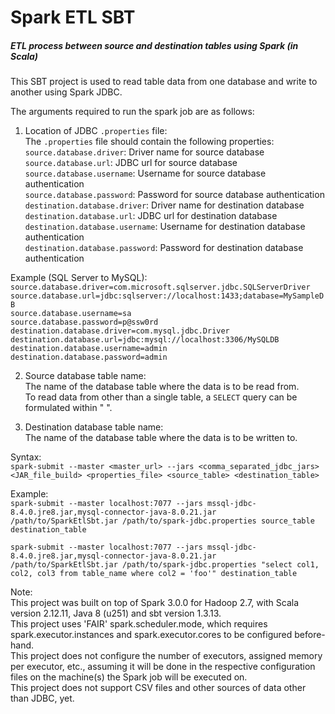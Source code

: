 # Spark ETL SBT  
##### ETL process between source and destination tables using Spark (in Scala)  

This SBT project is used to read table data from one database and write to another using Spark JDBC.  

The arguments required to run the spark job are as follows:  
1) Location of JDBC `.properties` file:  
The `.properties` file should contain the following properties:  
`source.database.driver`:             Driver name for source database  
`source.database.url`:                JDBC url for source database  
`source.database.username`:           Username for source database authentication  
`source.database.password`:           Password for source database authentication  
`destination.database.driver`:        Driver name for destination database  
`destination.database.url`:           JDBC url for destination database  
`destination.database.username`:      Username for destination database authentication  
`destination.database.password`:      Password for destination database authentication  

Example (SQL Server to MySQL):  
`source.database.driver=com.microsoft.sqlserver.jdbc.SQLServerDriver`  
`source.database.url=jdbc:sqlserver://localhost:1433;database=MySampleDB`  
`source.database.username=sa`  
`source.database.password=p@ssw0rd`  
`destination.database.driver=com.mysql.jdbc.Driver`  
`destination.database.url=jdbc:mysql://localhost:3306/MySQLDB`  
`destination.database.username=admin`  
`destination.database.password=admin`  

2) Source database table name:  
The name of the database table where the data is to be read from.  
To read data from other than a single table, a `SELECT` query can be formulated within " ".  

3) Destination database table name:  
The name of the database table where the data is to be written to.  

Syntax:  
`spark-submit --master <master_url> --jars <comma_separated_jdbc_jars> <JAR_file_build> <properties_file> <source_table> <destination_table>`  

Example:  
`spark-submit --master localhost:7077 --jars mssql-jdbc-8.4.0.jre8.jar,mysql-connector-java-8.0.21.jar /path/to/SparkEtlSbt.jar /path/to/spark-jdbc.properties source_table destination_table`  

`spark-submit --master localhost:7077 --jars mssql-jdbc-8.4.0.jre8.jar,mysql-connector-java-8.0.21.jar /path/to/SparkEtlSbt.jar /path/to/spark-jdbc.properties "select col1, col2, col3 from table_name where col2 = 'foo'" destination_table`  

Note:  
This project was built on top of Spark 3.0.0 for Hadoop 2.7, with Scala version 2.12.11, Java 8 (u251) and sbt version 1.3.13.  
This project uses 'FAIR' spark.scheduler.mode, which requires spark.executor.instances and spark.executor.cores to be configured before-hand.  
This project does not configure the number of executors, assigned memory per executor, etc., assuming it will be done in the respective configuration files on the machine(s) the Spark job will be executed on.  
This project does not support CSV files and other sources of data other than JDBC, yet.  

